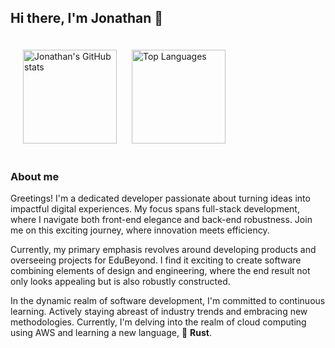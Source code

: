 ## Hi there, I'm Jonathan 👋

<div>
  <img src="https://github-readme-stats.vercel.app/api?username=jo-adithya&show_icons=true&theme=tokyonight&rank_icon=github&hide=issues" alt="Jonathan's GitHub stats" height="150px" style="margin: 20px;" />
  <img src="https://github-readme-stats.vercel.app/api/top-langs/?username=anuraghazra&size_weight=0.5&count_weight=0.5&theme=tokyonight&langs_count=8&layout=compact" alt="Top Languages" height="150px" />
</div>


### About me

Greetings! I'm a dedicated developer passionate about turning ideas into impactful digital experiences. My focus spans full-stack development, where I navigate both front-end elegance and back-end robustness. Join me on this exciting journey, where innovation meets efficiency.

Currently, my primary emphasis revolves around developing products and overseeing projects for EduBeyond. I find it exciting to create software combining elements of design and engineering, where the end result not only looks appealing but is also robustly constructed.

In the dynamic realm of software development, I'm committed to continuous learning. Actively staying abreast of industry trends and embracing new methodologies. Currently, I'm delving into the realm of cloud computing using AWS and learning a new language, 🦀 **Rust**.

<!--
**jo-adithya/jo-adithya** is a ✨ _special_ ✨ repository because its `README.md` (this file) appears on your GitHub profile.

Here are some ideas to get you started:

- 🔭 I’m currently working on ...
- 🌱 I’m currently learning ...
- 👯 I’m looking to collaborate on ...
- 🤔 I’m looking for help with ...
- 💬 Ask me about ...
- 📫 How to reach me: ...
- 😄 Pronouns: ...
- ⚡ Fun fact: ...
-->

